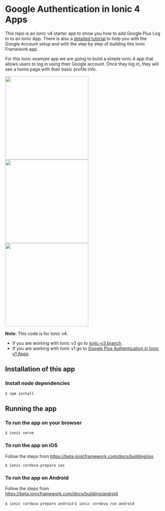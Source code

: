 # Google Authentication in Ionic 4 Apps

This repo is an Ionic v4 starter app to show you how to add Google Plus Log In to an Ionic App. There is also a [detailed tutorial](https://ionicthemes.com/tutorials/about/ionic-google-login) to help you with the Google Account setup and with the step by step of building this Ionic Framework app.


For this Ionic example app we are going to build a simple ionic 4 app that allows users to log in using their Google account. Once they log in, they will see a home page with their basic profile info.

<div>
<img src="https://s3-us-west-2.amazonaws.com/ionicthemes/tutorials/screenshots/ionic-google-login/google-plus-ionic-login.jpeg" width="270">
<img src="https://s3-us-west-2.amazonaws.com/ionicthemes/tutorials/screenshots/ionic-google-login/google-sign-in-ionic.png" width="270">
<img src="https://s3-us-west-2.amazonaws.com/ionicthemes/tutorials/screenshots/ionic-google-login/google-login-ionic4.png" width="270">
</div>

**Note:** This code is for Ionic v4.
- If you are working with Ionic v3 go to [ionic-v3 branch](https://github.com/ionicthemes/ionic-google-login/tree/master/ionic-v3).
- If you are working with Ionic v1 go to [Google Plus Authentication in Ionic v1 Apps](https://ionicthemes.com/tutorials/about/google-plus-login-with-ionic-framework).


## Installation of this app

### Install node dependencies
`$ npm install`


## Running the app

### To run the app on your browser
`$ ionic serve`

### To run the app on iOS
Follow the steps from https://beta.ionicframework.com/docs/building/ios

`$ ionic cordova prepare ios`

### To run the app on Android
Follow the steps from https://beta.ionicframework.com/docs/building/android

`$ ionic cordova prepare android`
`$ ionic cordova run android`
